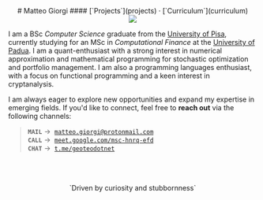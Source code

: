 <style>
h4 { margin-top: -1rem; }
</style>




<center>
# Matteo Giorgi
#### [`Projects`](projects) · [`Curriculum`](curriculum)
</center>
<div class="container">
<div class="box">
<center>
<img class="img-scale-mid" src="lisper.png">
</center>
</div>
</div>




I am a BSc *Computer Science* graduate from the [University of Pisa](https://www.unipi.it/index.php/english), currently studying for an MSc in *Computational Finance* at the [University of Padua](https://www.unipd.it/en). I am a quant-enthusiast with a strong interest in numerical approximation and mathematical programming for stochastic optimization and portfolio management. I am also a programming languages enthusiast, with a focus on functional programming and a keen interest in cryptanalysis.

I am always eager to explore new opportunities and expand my expertise in emerging fields. If you'd like to connect, feel free to **reach out** via the following channels:

> **`MAIL`** → &nbsp;[`matteo.giorgi@protonmail.com`](mailto:matteo.giorgi@protonmail.com)\
> **`CALL`** → &nbsp;[`meet.google.com/msc-hnrq-efd`](https://meet.google.com/msc-hnrq-efd)\
> **`CHAT`** → &nbsp;[`t.me/geoteodotnet`](https://t.me/geoteodotnet)




<p style="text-align: center; margin-top: 4rem; margin-bottom: -4rem;">`Driven by curiosity and stubbornness`</p>
